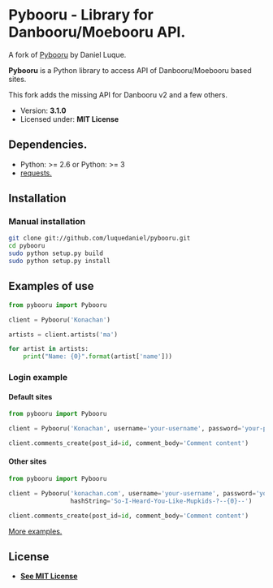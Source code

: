 # Pybooru - Library for Danbooru/Moebooru API.
A fork of [Pybooru](http://github.com/LuqueDaniel/pybooru) by Daniel Luque.

**Pybooru** is a Python library to access API of Danbooru/Moebooru based sites.

This fork adds the missing API for Danbooru v2 and a few others.

- Version: **3.1.0**
- Licensed under: **MIT License**

## Dependencies.
- Python: >= 2.6 or Python: >= 3
- [requests.](http://docs.python-requests.org/en/latest/)

## Installation

### Manual installation
```bash
git clone git://github.com/luquedaniel/pybooru.git
cd pybooru
sudo python setup.py build
sudo python setup.py install
```

## Examples of use
```python
from pybooru import Pybooru

client = Pybooru('Konachan')

artists = client.artists('ma')

for artist in artists:
    print("Name: {0}".format(artist['name']))
```

### Login example
#### Default sites
```python
from pybooru import Pybooru

client = Pybooru('Konachan', username='your-username', password='your-password')

client.comments_create(post_id=id, comment_body='Comment content')
```

#### Other sites
```python
from pybooru import Pybooru

client = Pybooru('konachan.com', username='your-username', password='your-password',
                 hashString='So-I-Heard-You-Like-Mupkids-?--{0}--')

client.comments_create(post_id=id, comment_body='Comment content')
```

[More examples.](https://github.com/buzzbyte/pybooru/tree/master/examples)

## License
- **[See MIT License](https://github.com/LuqueDaniel/pybooru/blob/master/LICENSE)**
